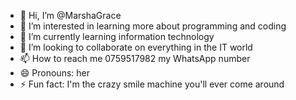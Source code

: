 - 👋 Hi, I’m @MarshaGrace
- 👀 I’m interested in learning more about programming and coding
- 🌱 I’m currently learning information technology 
- 💞️ I’m looking to collaborate on everything in the IT world
- 📫 How to reach me 0759517982 my WhatsApp number 
- 😄 Pronouns: her
- ⚡ Fun fact: I'm the crazy smile machine you'll ever come around

<!---
MarshaGrace/MarshaGrace is a ✨ special ✨ repository because its `README.md` (this file) appears on your GitHub profile.
You can click the Preview link to take a look at your changes.
--->
